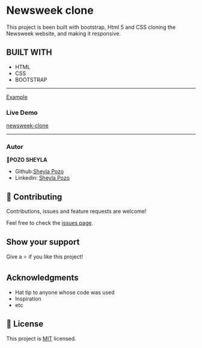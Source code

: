 # Newsweek clone

This project is been built with bootstrap, Html 5 and CSS cloning the Newsweek website, and making it responsive.

## BUILT WITH

- HTML
- CSS
- BOOTSTRAP

---

[Example](http://archive.vn/UVGds)

### Live Demo

[newsweek-clone](https://sheylapozo.github.io/Nwsweek/.)

---

### Autor
👤**POZO SHEYLA**

- Github:[Sheyla Pozo](https://github.com/sheylaPozo)
- Linkedin: [Sheyla Pozo](https://www.linkedin.com/in/sheypozo/)

## 🤝 Contributing

Contributions, issues and feature requests are welcome!

Feel free to check the [issues page](issues/).

## Show your support

Give a ⭐️ if you like this project!

## Acknowledgments

- Hat tip to anyone whose code was used
- Inspiration
- etc

## 📝 License

This project is [MIT](lic.url) licensed.